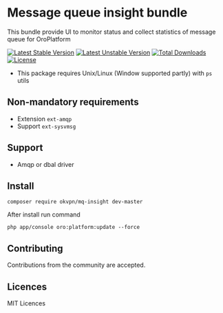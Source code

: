 # Message queue insight bundle

This bundle provide UI to monitor status and collect statistics of message queue for OroPlatform

[![Latest Stable Version](https://poser.pugx.org/okvpn/mq-insight/version)](https://packagist.org/packages/okvpn/mq-insight) [![Latest Unstable Version](https://poser.pugx.org/okvpn/mq-insight/v/unstable)](//packagist.org/packages/okvpn/mq-insight) [![Total Downloads](https://poser.pugx.org/okvpn/mq-insight/downloads)](https://packagist.org/packages/okvpn/mq-insight) [![License](https://poser.pugx.org/okvpn/mq-insight/license)](https://packagist.org/packages/okvpn/mq-insight)

* This package requires Unix/Linux (Window supported partly) with `ps` utils

## Non-mandatory requirements

* Extension `ext-amqp`
* Support `ext-sysvmsg`

## Support

* Amqp or dbal driver


## Install

```
composer require okvpn/mq-insight dev-master
```

After install run command 
```
php app/console oro:platform:update --force
```

## Contributing 

Contributions from the community are accepted. 

## Licences

MIT Licences 
